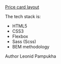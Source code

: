 [Price card layout](https://pampukhaleo.github.io/Price-Card-Layout/)

The tech stack is:
- HTML5
- CSS3
- Flexbox
- Sass (Scss)
- BEM methodology

Author
Leonid Pampukha
